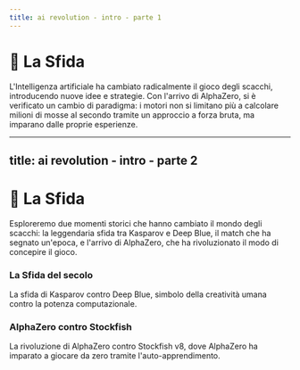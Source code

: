 ```yaml
---
title: ai revolution - intro - parte 1
---
```


# 🚀 La Sfida
<div class="mt-6 text-left">
    <p class="text-lg text-gray-500 leading-relaxed mt-4">
        L'Intelligenza artificiale ha cambiato radicalmente il gioco degli scacchi, introducendo nuove idee e strategie. Con l'arrivo di AlphaZero, si è verificato un cambio di paradigma: i motori non si limitano più a calcolare milioni di mosse al secondo tramite un approccio a forza bruta, ma imparano dalle proprie esperienze.
    </p>
</div>

<div v-click="1" class="grid grid-cols-2 gap-4 items-center justify-items-center mt-12">
  <Youtube id="hbtuHtrViPo" class="w-full aspect-video rounded-lg shadow-md" />
  <Youtube id="ZXLN07fN69I" class="w-full aspect-video rounded-lg shadow-md" />  
</div>

<Footer />

---
title: ai revolution - intro - parte 2
---

# 🚀 La Sfida
<div class="mt-6 text-left">
    <p class="text-lg text-gray-500 leading-relaxed mt-4"> Esploreremo due momenti storici che hanno cambiato il mondo degli scacchi: la leggendaria sfida tra Kasparov e Deep Blue, il match che ha segnato un'epoca, e l'arrivo di AlphaZero, che ha rivoluzionato il modo di concepire il gioco.
    </p>
</div>

<div class="grid grid-cols-2 gap-12 mt-6"> 
  <div class="bg-gray-50 dark:bg-gray-900 p-6 rounded-lg shadow-md"> 
    <h3 class="text-lg font-semibold text-gray-900 dark:text-white">La Sfida del secolo</h3> 
    <p class="text-base leading-relaxed"> La sfida di Kasparov contro Deep Blue, simbolo della creatività umana contro la potenza computazionale.</p> 
  </div> 
  <div class="bg-gray-50 dark:bg-gray-900 p-6 rounded-lg shadow-md"> 
    <h3 class="text-lg font-semibold text-gray-900 dark:text-white">AlphaZero contro Stockfish</h3> 
    <p class="text-base leading-relaxed"> La rivoluzione di AlphaZero contro Stockfish v8, dove AlphaZero ha imparato a giocare da zero tramite l'auto-apprendimento.</p> 
  </div> 
</div> 

<Footer />
